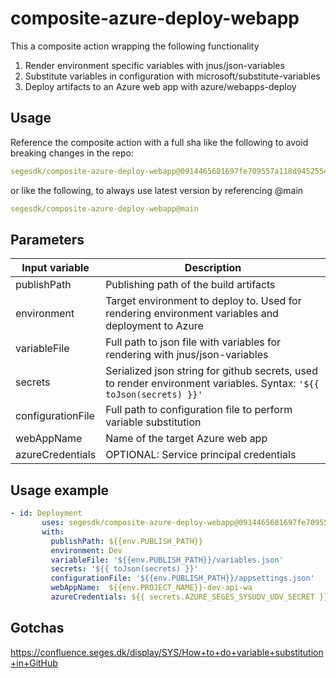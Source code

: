 # composite-azure-deploy-webapp

This a composite action wrapping the following functionality

1. Render environment specific variables with jnus/json-variables
2. Substitute variables in configuration with microsoft/substitute-variables
3. Deploy artifacts to an Azure web app with azure/webapps-deploy

## Usage

Reference the composite action with a full sha like the following to avoid breaking changes in the repo:
```yaml
segesdk/composite-azure-deploy-webapp@0914465681697fe709557a118d94525546
```
or like the following, to always use latest version by referencing @main

```yaml
segesdk/composite-azure-deploy-webapp@main
```

## Parameters

| Input variable | Description |
|----------|----------|
| publishPath | Publishing path of the build artifacts |
| environment | Target environment to deploy to. Used for rendering environment variables and deployment to Azure
|variableFile| Full path to json file with variables for rendering with jnus/json-variables|
|secrets|Serialized json string for github secrets, used to render environment variables. Syntax: `'${{ toJson(secrets) }}'`|
|configurationFile|Full path to configuration file to perform variable substitution|
|webAppName|Name of the target Azure web app|
|azureCredentials|OPTIONAL: Service principal credentials|

## Usage example
```yaml
- id: Deployment
       uses: segesdk/composite-azure-deploy-webapp@0914465681697fe709557a118d945255464c9626
       with:
         publishPath: ${{env.PUBLISH_PATH}}
         environment: Dev
         variableFile: '${{env.PUBLISH_PATH}}/variables.json'
         secrets: '${{ toJson(secrets) }}'
         configurationFile: '${{env.PUBLISH_PATH}}/appsettings.json'
         webAppName:  ${{env.PROJECT_NAME}}-dev-api-wa
         azureCredentials: ${{ secrets.AZURE_SEGES_SYSUDV_UDV_SECRET }}
```

## Gotchas
https://confluence.seges.dk/display/SYS/How+to+do+variable+substitution+in+GitHub
